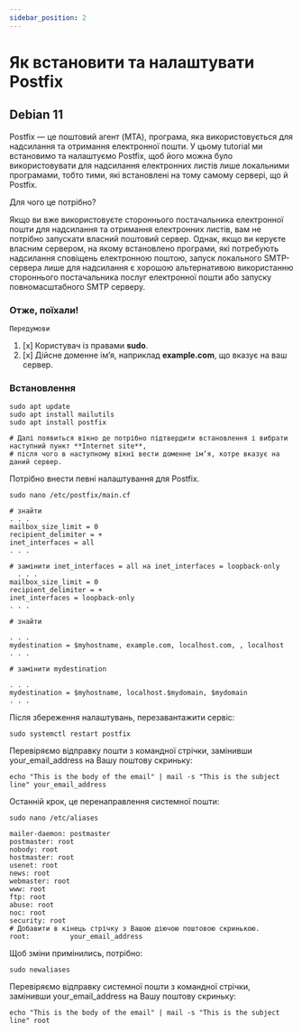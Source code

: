 ```yaml
---
sidebar_position: 2
---
```


# Як встановити та налаштувати Postfix

## Debian 11

Postfix — це поштовий агент (MTA), програма, яка використовується для надсилання та отримання електронної пошти. 
У цьому tutorial ми встановимо та налаштуємо Postfix, щоб його можна було використовувати для надсилання 
електронних листів лише локальними програмами, тобто тими, які встановлені на тому самому сервері, що й Postfix.

Для чого це потрібно?

Якщо ви вже використовуєте стороннього постачальника електронної пошти для надсилання та отримання електронних листів, 
вам не потрібно запускати власний поштовий сервер. Однак, якщо ви керуєте власним сервером, 
на якому встановлено програми, які потребують надсилання сповіщень електронною поштою, 
запуск локального SMTP-сервера лише для надсилання є хорошою альтернативою використанню стороннього 
постачальника послуг електронної пошти або запуску повномасштабного SMTP серверу.

### Отже, поїхали!

`Передумови`

1. [x] Користувач із правами **sudo**.
2. [x] Дійсне доменне ім’я, наприклад **example.com**, що вказує на ваш сервер.

### Встановлення

```shell
sudo apt update
sudo apt install mailutils
sudo apt install postfix

# Далі появиться вікно де потрібно підтвердити встановлення і вибрати наступний пункт **Internet site**,
# після чого в наступному вікні вести доменне ім’я, котре вказує на даний сервер.
```

Потрібно внести певні налаштування для Postfix.
```shell
sudo nano /etc/postfix/main.cf
```

```shell {12,24} title="/etc/postfix/main.cf"
# знайти
. . .
mailbox_size_limit = 0
recipient_delimiter = +
inet_interfaces = all
. . .

# замінити inet_interfaces = all на inet_interfaces = loopback-only
  . . .
mailbox_size_limit = 0
recipient_delimiter = +
inet_interfaces = loopback-only
. . .

# знайти

. . .
mydestination = $myhostname, example.com, localhost.com, , localhost
. . .

# замінити mydestination

. . .
mydestination = $myhostname, localhost.$mydomain, $mydomain
. . .
```

Після збереження налаштувань, перезавантажити сервіс:
```shell
sudo systemctl restart postfix
```

Перевіряємо відправку пошти з командної стрічки, замінивши your_email_address на Вашу поштову скриньку:

```shell
echo "This is the body of the email" | mail -s "This is the subject line" your_email_address
```

Останній крок, це перенаправлення системної пошти:

```shell
sudo nano /etc/aliases
```

```shell {14} title="/etc/aliases"
mailer-daemon: postmaster
postmaster: root
nobody: root
hostmaster: root
usenet: root
news: root
webmaster: root
www: root
ftp: root
abuse: root
noc: root
security: root
# Добавити в кінець стрічку з Вашою діючою поштовою скринькою.
root:          your_email_address
```
Щоб зміни примінились, потрібно:

```shell
sudo newaliases
```

Перевіряємо відправку системної пошти з командної стрічки, замінивши your_email_address на Вашу поштову скриньку:

```shell
echo "This is the body of the email" | mail -s "This is the subject line" root
```

